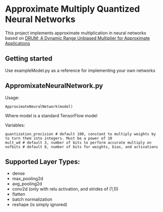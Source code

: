 # Approximate Multiply Quantized Neural Networks
This project implements approximate multiplication in neural networks based on [DRUM: A Dynamic Range Unbiased Multiplier for Approximate Applications](https://www.researchgate.net/publication/304252296_DRUM_A_Dynamic_Range_Unbiased_Multiplier_for_Approximate_Applications)

## Getting started
Use exampleModel.py as a reference for implementing your own networks

## AppromixateNeuralNetwork.py
Usage:
```
ApproximateNeuralNetwork(model)
```
Where model is a standard TensorFlow model

Variables:
```
quantization_precision # default 100, constant to multiply weights by to turn them into integers. Must be a power of 10
mult_wd # default 3, number of bits to perform accurate multiply on
nofbits # default 8, number of bits for weights, bias, and activations
```

## Supported Layer Types:
* dense
* max_pooling2d
* avg_pooling2d
* conv2d (only with relu activation, and strides of (1,1))
* flatten
* batch normalization
* reshape (is simply ignored)
